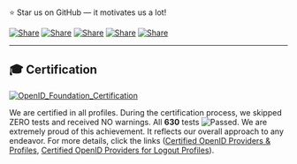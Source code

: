 
⭐ Star us on GitHub — it motivates us a lot!

[![Share](https://img.shields.io/badge/share-000000?logo=x&logoColor=white)](https://x.com/intent/tweet?text=Check%20out%20this%20project%20on%20GitHub:%20https://github.com/tulungagung/drive.Server%20%23OpenIDConnect%20%23Security%20%23Authentication)
[![Share](https://img.shields.io/badge/share-1877F2?logo=facebook&logoColor=white)](https://www.facebook.com/sharer/sharer.php?u=https://github.com/tulungagung/drive)
[![Share](https://img.shields.io/badge/share-0A66C2?logo=linkedin&logoColor=white)](https://www.linkedin.com/sharing/share-offsite/?url=https://github.com/tulungagung/drive)
[![Share](https://img.shields.io/badge/share-FF4500?logo=reddit&logoColor=white)](https://www.reddit.com/submit?title=Check%20out%20this%20project%20on%20GitHub:%20https://github.com/tulungagung/drive)
[![Share](https://img.shields.io/badge/share-0088CC?logo=telegram&logoColor=white)](https://t.me/share/url?url=https://github.com/tulungagung/drive&text=Check%20out%20this%20project%20on%20GitHub)

---

## 🎓 Certification

[![OpenID_Foundation_Certification](https://resources.abblix.com/imgs/svg/abblix-oidc-server-openid-foundation-certification-mark.svg)](https://openid.net/certification/#OPENID-OP-P)

We are certified in all profiles. During the certification process, we skipped ZERO tests and received NO warnings. All **630** tests ![Passed](https://img.shields.io/badge/PASSED-brightgreen). We are extremely proud of this achievement. It reflects our overall approach to any endeavor. For more details, click the links ([Certified OpenID Providers & Profiles](https://openid.net/certification/#OPENID-OP-P), [Certified OpenID Providers for Logout Profiles](https://openid.net/certification/#OPENID-OP-LP)).
